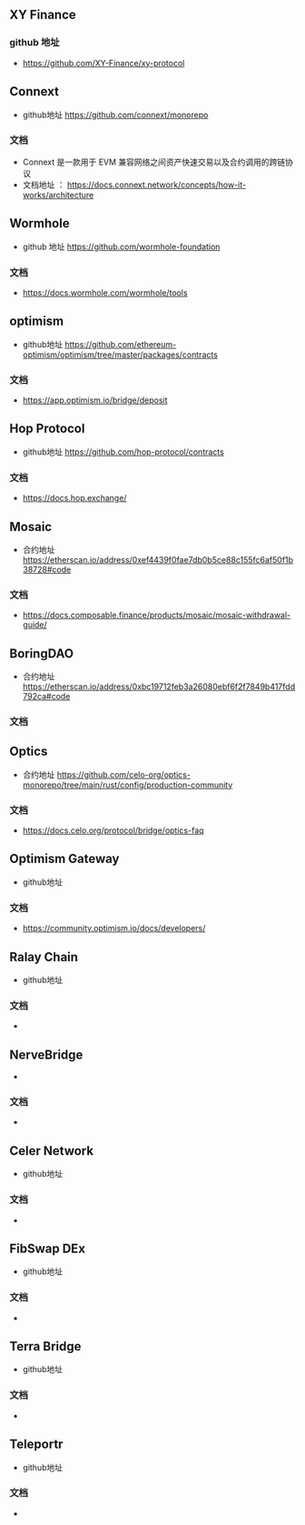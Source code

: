 ## XY Finance

###  github 地址
- https://github.com/XY-Finance/xy-protocol



## Connext
- github地址 https://github.com/connext/monorepo
### 文档
- Connext 是一款用于 EVM 兼容网络之间资产快速交易以及合约调用的跨链协议
- 文档地址 ： https://docs.connext.network/concepts/how-it-works/architecture


## Wormhole 
- github 地址 https://github.com/wormhole-foundation

### 文档
- https://docs.wormhole.com/wormhole/tools


## optimism
- github地址 https://github.com/ethereum-optimism/optimism/tree/master/packages/contracts

### 文档
- https://app.optimism.io/bridge/deposit



## Hop Protocol
- github地址  https://github.com/hop-protocol/contracts
### 文档
- https://docs.hop.exchange/



## Mosaic
- 合约地址 https://etherscan.io/address/0xef4439f0fae7db0b5ce88c155fc6af50f1b38728#code

### 文档
- https://docs.composable.finance/products/mosaic/mosaic-withdrawal-guide/


## BoringDAO
- 合约地址 https://etherscan.io/address/0xbc19712feb3a26080ebf6f2f7849b417fdd792ca#code

### 文档


## Optics
- 合约地址  https://github.com/celo-org/optics-monorepo/tree/main/rust/config/production-community
### 文档
- https://docs.celo.org/protocol/bridge/optics-faq


## Optimism Gateway
- github地址
### 文档
- https://community.optimism.io/docs/developers/

## Ralay Chain
- github地址
### 文档
- 






## NerveBridge
- 

### 文档
- 





## Celer Network
- github地址

### 文档
- 

## FibSwap DEx
- github地址
### 文档
- 

## Terra Bridge
- github地址 

### 文档
- 

## Teleportr
- github地址

### 文档
- 
